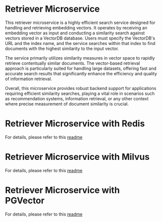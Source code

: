 # Retriever Microservice

This retriever microservice is a highly efficient search service designed for handling and retrieving embedding vectors. It operates by receiving an embedding vector as input and conducting a similarity search against vectors stored in a VectorDB database. Users must specify the VectorDB's URL and the index name, and the service searches within that index to find documents with the highest similarity to the input vector.

The service primarily utilizes similarity measures in vector space to rapidly retrieve contentually similar documents. The vector-based retrieval approach is particularly suited for handling large datasets, offering fast and accurate search results that significantly enhance the efficiency and quality of information retrieval.

Overall, this microservice provides robust backend support for applications requiring efficient similarity searches, playing a vital role in scenarios such as recommendation systems, information retrieval, or any other context where precise measurement of document similarity is crucial.

# Retriever Microservice with Redis

For details, please refer to this [readme](redis/README.md)

# Retriever Microservice with Milvus

For details, please refer to this [readme](milvus/README.md)

# Retriever Microservice with PGVector

For details, please refer to this [readme](pgvector/README.md)